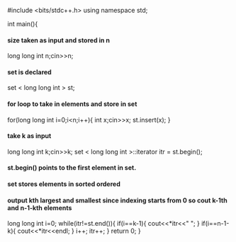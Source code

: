 #include <bits/stdc++.h>
using namespace std;

int main(){

#### size taken as input and stored in n

long long int n;cin>>n;

#### set is declared

set < long long int > st;

#### for loop to take in elements and store in set

for(long long int i=0;i<n;i++){
int x;cin>>x;
st.insert(x);
}

#### take k as input

long long int k;cin>>k;
set < long long int >::iterator itr = st.begin();

#### st.begin() points to the first element in set.

#### set stores elements in sorted ordered

#### output kth largest and smallest since indexing starts from 0 so cout k-1th and n-1-kth elements

long long int i=0;
 while(itr!=st.end()){
 if(i==k-1){
 cout<<*itr<<" ";
 }
 if(i==n-1-k){
 cout<<*itr<<endl;
 }
 i++;
 itr++;
 }
 return 0;
}

